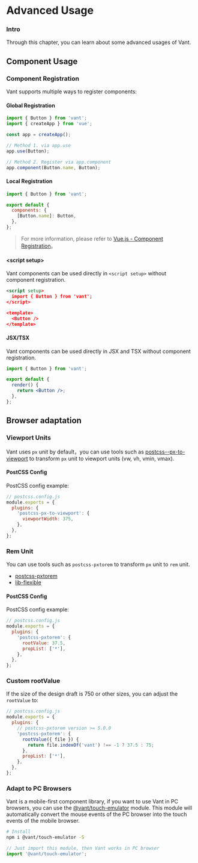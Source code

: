 # Advanced Usage

### Intro

Through this chapter, you can learn about some advanced usages of Vant.

## Component Usage

### Component Registration

Vant supports multiple ways to register components:

#### Global Registration

```js
import { Button } from 'vant';
import { createApp } from 'vue';

const app = createApp();

// Method 1. via app.use
app.use(Button);

// Method 2. Register via app.component
app.component(Button.name, Button);
```

#### Local Registration

```js
import { Button } from 'vant';

export default {
  components: {
    [Button.name]: Button,
  },
};
```

> For more information, please refer to [Vue.js - Component Registration](https://vuejs.org/guide/components/registration.html)。

#### \<script setup\>

Vant components can be used directly in `<script setup>` without component registration.

```xml
<script setup>
  import { Button } from 'vant';
</script>

<template>
  <Button />
</template>
```

#### JSX/TSX

Vant components can be used directly in JSX and TSX without component registration.

```jsx
import { Button } from 'vant';

export default {
  render() {
    return <Button />;
  },
};
```

## Browser adaptation

### Viewport Units

Vant uses `px` unit by default，you can use tools such as [postcss--px-to-viewport](https://github.com/evrone/postcss-px-to-viewport) to transform `px` unit to viewport units (vw, vh, vmin, vmax).

#### PostCSS Config

PostCSS config example:

```js
// postcss.config.js
module.exports = {
  plugins: {
    'postcss-px-to-viewport': {
      viewportWidth: 375,
    },
  },
};
```

### Rem Unit

You can use tools such as `postcss-pxtorem` to transform `px` unit to `rem` unit.

- [postcss-pxtorem](https://github.com/cuth/postcss-pxtorem)
- [lib-flexible](https://github.com/amfe/lib-flexible)

#### PostCSS Config

PostCSS config example:

```js
// postcss.config.js
module.exports = {
  plugins: {
    'postcss-pxtorem': {
      rootValue: 37.5,
      propList: ['*'],
    },
  },
};
```

### Custom rootValue

If the size of the design draft is 750 or other sizes, you can adjust the `rootValue` to:

```js
// postcss.config.js
module.exports = {
  plugins: {
    // postcss-pxtorem version >= 5.0.0
    'postcss-pxtorem': {
      rootValue({ file }) {
        return file.indexOf('vant') !== -1 ? 37.5 : 75;
      },
      propList: ['*'],
    },
  },
};
```

### Adapt to PC Browsers

Vant is a mobile-first component library, if you want to use Vant in PC browsers, you can use the [@vant/touch-emulator](https://github.com/vant-ui/vant/tree/main/packages/vant-touch-emulator) module. This module will automatically convert the mouse events of the PC browser into the touch events of the mobile browser.

```bash
# Install
npm i @vant/touch-emulator -S
```

```js
// Just import this module, then Vant works in PC browser
import '@vant/touch-emulator';
```
